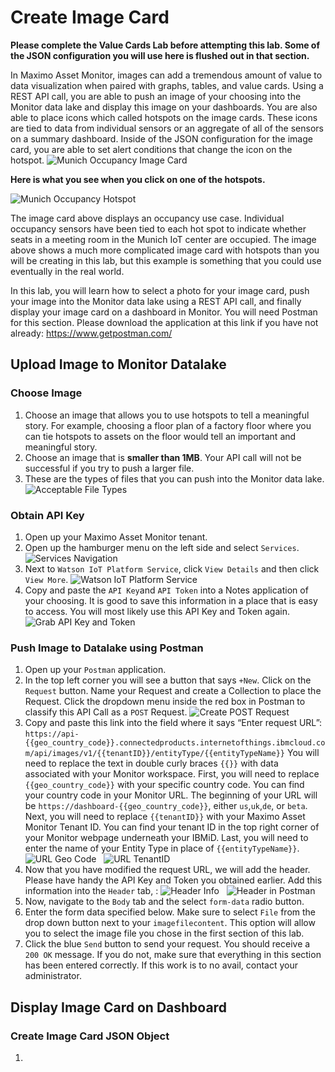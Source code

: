 # Create Image Card

**Please complete the Value Cards Lab before attempting this lab. Some of the JSON configuration you will use here is flushed out in that section.**

In Maximo Asset Monitor, images can add a tremendous amount of value to data visualization when paired with graphs, tables, and value cards. Using a REST API call, you are able to push an image of your choosing into the Monitor data lake and display this image on your dashboards. You are also able to place icons which called hotspots on the image cards. These icons are tied to data from individual sensors or an aggregate of all of the sensors on a summary dashboard. Inside of the JSON configuration for the image card, you are able to set alert conditions that change the icon on the hotspot.
![Munich Occupancy Image Card](img/im1.png) &nbsp;

**Here is what you see when you click on one of the hotspots.**

![Munich Occupancy Hotspot](img/im2.png) &nbsp;

The image card above displays an occupancy use case. Individual occupancy sensors have been tied to each hot spot to indicate whether seats in a meeting room in the Munich IoT center are occupied. The image above shows a much more complicated image card with hotspots than you will be creating in this lab, but this example is something that you could use eventually in the real world.

In this lab, you will learn how to select a photo for your image card, push your image into the Monitor data lake using a REST API call, and finally display your image card on a dashboard in Monitor. You will need Postman for this section. Please download the application at this link if you have not already: https://www.getpostman.com/
## Upload Image to Monitor Datalake
### Choose Image
1. Choose an image that allows you to use hotspots to tell a meaningful story. For example, choosing a floor plan of a factory floor where you can tie hotspots to assets on the floor would tell an important and meaningful story.
2. Choose an image that is **smaller than 1MB**. Your API call will not be successful if you try to push a larger file.
3. These are the types of files that you can push into the Monitor data lake.
![Acceptable File Types](img/im3.png) &nbsp;
### Obtain API Key
1. Open up your Maximo Asset Monitor tenant.
2. Open up the hamburger menu on the left side and select `Services`.
![Services Navigation](img/im4.png) &nbsp;
3. Next to `Watson IoT Platform Service`, click `View Details` and then click  `View More`.
![Watson IoT Platform Service](img/im5.png) &nbsp;
4. Copy and paste the `API Key`and `API Token` into a Notes application of your choosing. It is good to save this information in a place that is easy to access. You will most likely use this API Key and Token again.
![Grab API Key and Token](img/im6.png) &nbsp;
### Push Image to Datalake using Postman
1. Open up your `Postman` application.
2. In the top left corner you will see a button that says `+New`. Click on the `Request` button. Name your Request and create a Collection to place the Request.  Click the dropdown menu inside the red box in Postman to classify this API Call as a `POST` Request.
![Create POST Request](img/im8.png) &nbsp;
3. Copy and paste this link into the field where it says “Enter request URL”: `https://api-{{geo_country_code}}.connectedproducts.internetofthings.ibmcloud.com/api/images/v1/{{tenantID}}/entityType/{{entityTypeName}}` You will need to replace the text in double curly braces `{{}}` with data associated with your Monitor workspace. First, you will need to replace `{{geo_country_code}}` with your specific country code. You can find your country code in your Monitor URL. The beginning of your URL will be `https://dashboard-{{geo_country_code}}`, either `us`,`uk`,`de`, or `beta`. Next, you will need to replace `{{tenantID}}` with your Maximo Asset Monitor Tenant ID. You can find your tenant ID in the top right corner of your Monitor webpage underneath your IBMiD. Last, you will need to enter the name of your Entity Type in place of `{{entityTypeName}}`.
![URL Geo Code](img/im9.png) &nbsp;
![URL TenantID](img/im10.png) &nbsp;
4. Now that you have modified the request URL, we will add the header. Please have handy the API Key and Token you obtained earlier. Add this information into the `Header` tab, :
![Header Info](img/im11.png) &nbsp;
![Header in Postman](img/im12.png) &nbsp;
5. Now, navigate to the `Body` tab and the select `form-data` radio button.
6. Enter the form data specified below. Make sure to select `File` from the drop down button next to your `imagefilecontent`. This option will allow you to select the image file you chose in the first section of this lab.
7. Click the blue `Send` button to send your request. You should receive a `200 OK` message. If you do not, make sure that everything in this section has been entered correctly. If this work is to no avail, contact your administrator.
## Display Image Card on Dashboard
### Create Image Card JSON Object
1. 
